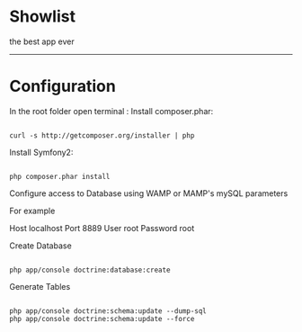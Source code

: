 Showlist
========

the best app ever


---------------------------------------
Configuration 
=============

In the root folder open terminal : 
Install composer.phar:
<pre><code>
curl -s http://getcomposer.org/installer | php
</code></pre>



Install Symfony2:
<pre><code>
php composer.phar install
</code></pre>


Configure access to Database using WAMP or MAMP's mySQL parameters

For example

Host	localhost
Port	8889
User	root
Password	root

Create Database 
<pre><code>
php app/console doctrine:database:create
</code></pre>

Generate Tables
<pre><code>
php app/console doctrine:schema:update --dump-sql
php app/console doctrine:schema:update --force
</code></pre>

